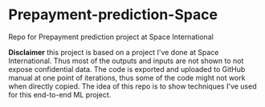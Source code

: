 # Prepayment-prediction-Space
Repo for Prepayment prediction project at Space International

**Disclaimer** this project is based on a project I've done at Space International. Thus most of the outputs and inputs are not shown to not expose confidential data. The code is exported and uploaded to GitHub manual at one point of iterations, thus some of the code might not work when directly copied. The idea of this repo is to show techniques I've used for this end-to-end ML project. 
